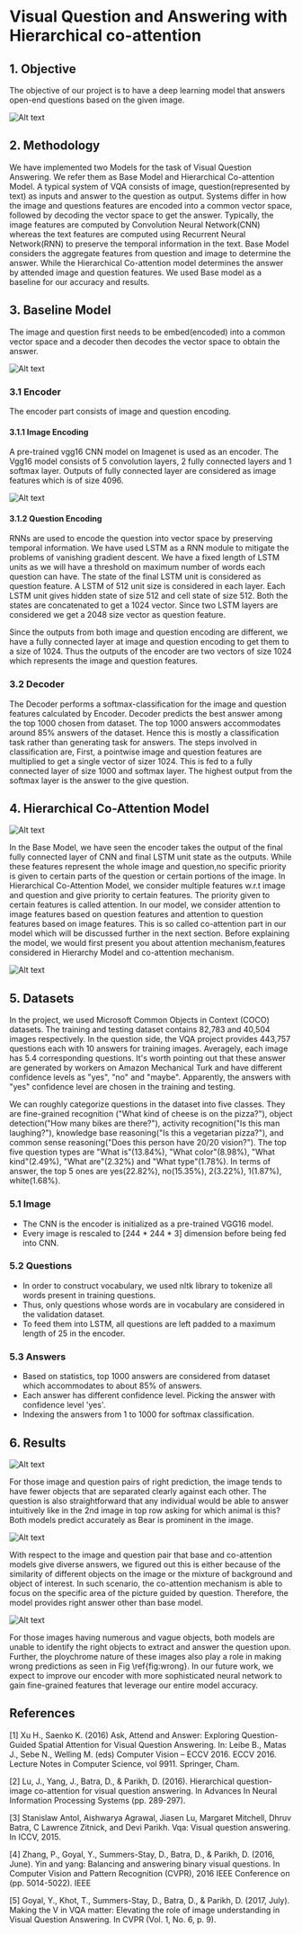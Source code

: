 # Visual Question and Answering with Hierarchical co-attention

## 1. Objective

The objective of our project is to have a deep learning model that answers open-end questions based on the given image.

![Alt text](./statics/vqa.png?raw=true "VQA")

## 2. Methodology

We have implemented two Models for the task of Visual Question Answering. We refer them as Base Model and Hierarchical Co-attention Model. A typical system of VQA consists of image, question(represented by text) as inputs and answer to the question as output. Systems differ in how the image and questions features are encoded into a common vector space, followed by decoding the vector space to get the answer. Typically, the image features are computed by Convolution Neural Network(CNN) whereas the text features are computed using Recurrent Neural Network(RNN) to preserve the temporal information in the text. Base Model considers the aggregate features from question and image to determine the answer. While the Hierarchical Co-attention model determines the answer by attended image and question features. We used Base model as a baseline for our accuracy and results.

## 3. Baseline Model

The image and question first needs to be embed(encoded) into a common vector space and a decoder then decodes the vector space to obtain the answer.

![Alt text](./statics/base.png?raw=true "Base Model")

### 3.1 Encoder

The encoder part consists of image and question encoding.

#### 3.1.1 Image Encoding

A pre-trained vgg16 CNN model on Imagenet is used as an encoder. The Vgg16 model consists of 5 convolution layers, 2 fully connected layers and 1 softmax layer. Outputs of fully connected layer are considered as image features which is of size 4096.

![Alt text](./statics/vgg.png?raw=true "VGG16 Model")

#### 3.1.2 Question Encoding

RNNs are used to encode the question into vector space by preserving temporal information. We have used LSTM as a RNN module to mitigate the problems of vanishing gradient descent. We have a fixed length of LSTM units as we will have a threshold on maximum number of words each question can have. The state of the final LSTM unit is considered as question feature. A LSTM of 512 unit size is considered in each layer. Each LSTM unit gives hidden state of size 512 and cell state of size 512. Both the states are concatenated to get a 1024 vector. Since two LSTM layers are considered we get a 2048 size vector as question feature.

Since the outputs from both image and question encoding are different, we have a fully connected layer at image and question encoding to get them to a size of 1024. Thus the outputs of the encoder are two vectors of size 1024 which represents the image and question features.

### 3.2 Decoder

The Decoder performs a softmax-classification for the image and question features calculated by Encoder. Decoder predicts the best answer among the top 1000 chosen from dataset. The top 1000 answers accommodates around 85\% answers of the dataset. Hence this is mostly a classification task rather than generating task for answers. The steps involved in classification are, First, a pointwise image and question features are multiplied to get a single vector of sizer 1024. This is fed to a fully connected layer of size 1000 and softmax layer. The highest output from the softmax layer is the answer to the give question.

## 4. Hierarchical Co-Attention Model

![Alt text](./statics/hierarchy.png?raw=true "Hierarchical Model")

In the Base Model, we have seen the encoder takes the output of the final fully connected layer of CNN and final LSTM unit state as the outputs. While these features represent the whole image and question,no specific priority is given to certain parts of the question or certain portions of the image. In Hierarchical Co-Attention Model, we consider multiple features w.r.t image and question and give priority to certain features. The priority given to certain features is called attention. In our model, we consider attention to image features based on question features and attention to question features based on image features. This is so called co-attention part in our model which will be discussed further in the next section. Before explaining the model, we would first present you about attention mechanism,features considered in Hierarchy Model and co-attention mechanism.

![Alt text](./statics/question.png?raw=true "Question Hierarchy")

## 5. Datasets

In the project, we used Microsoft Common Objects in Context (COCO) datasets. The training and testing dataset contains 82,783 and 40,504 images respectively. In the question side, the VQA project provides 443,757 questions each with 10 answers for training images. Averagely, each image has 5.4 corresponding questions. It's worth pointing out that these answer are generated by workers on Amazon Mechanical Turk and have different confidence levels as "yes", "no" and "maybe". Apparently, the answers with "yes" confidence level are chosen in the training and testing.

We can roughly categorize questions in the dataset into five classes. They are fine-grained recognition ("What kind of cheese is on the pizza?"), object detection("How many bikes are there?"), activity recognition("Is this man laughing?"), knowledge base reasoning("Is this a vegetarian pizza?"), and common sense reasoning("Does this person have 20/20 vision?"). The top five question types are "What is"(13.84\%), "What color"(8.98\%), "What kind"(2.49\%), "What are"(2.32\%) and "What type"(1.78\%). In terms of answer, the top 5 ones are yes(22.82\%), no(15.35\%), 2(3.22\%), 1(1.87\%), white(1.68\%). 

### 5.1 Image
* The CNN is the encoder is initialized as a pre-trained VGG16 model. 
* Every image is rescaled to [244 * 244 * 3] dimension before being fed into CNN.

 
### 5.2 Questions
* In order to construct vocabulary, we used nltk library to tokenize all words present in training questions.
* Thus, only questions whose words are in vocabulary are considered in the validation dataset.
* To feed them into LSTM, all questions are left padded to a maximum length of 25 in the encoder.

### 5.3 Answers
* Based on statistics, top 1000 answers are considered from dataset which accommodates to about 85\% of answers.
* Each answer has different confidence level. Picking the answer with confidence level 'yes'.
* Indexing the answers from 1 to 1000 for softmax classification.

## 6. Results

![Alt text](./statics/right.png?raw=true "Question Hierarchy")

For those image and question pairs of right prediction, the image tends to have fewer objects that are separated clearly against each other. The question is also straightforward that any individual would be able to answer intuitively like in the 2nd image in top row asking for which animal is this? Both models predict accurately as Bear is prominent in the image. 

![Alt text](./statics/close.png?raw=true "Question Hierarchy")

With respect to the image and question pair that base and co-attention models give diverse answers, we figured out this is either because of the similarity of different objects on the image or the mixture of background and object of interest. In such scenario, the co-attention mechanism is able to focus on the specific area of the picture guided by question. Therefore, the model provides right answer other than base model.

![Alt text](./statics/wrong.png?raw=true "Question Hierarchy")

For those images having numerous and vague objects, both models are unable to identify the right objects to extract and answer the question upon. Further, the ploychrome nature of these images also play a role in making wrong predictions as seen in Fig \ref{fig:wrong}. In our future work, we expect to improve our encoder with more sophisticated neural network to gain fine-grained features that leverage our entire model accuracy.

## References

[1] Xu H., Saenko K. (2016) Ask, Attend and Answer: Exploring Question-Guided Spatial Attention for Visual Question Answering. In: Leibe B., Matas J., Sebe N., Welling M. (eds) Computer Vision – ECCV 2016. ECCV 2016. Lecture Notes in Computer Science, vol 9911. Springer, Cham.

[2] Lu, J., Yang, J., Batra, D., \& Parikh, D. (2016). Hierarchical question-image co-attention for visual question answering. In Advances In Neural Information Processing Systems (pp. 289-297).

[3] Stanislaw Antol, Aishwarya Agrawal, Jiasen Lu, Margaret Mitchell, Dhruv Batra, C Lawrence Zitnick, and Devi Parikh. Vqa: Visual question answering. In ICCV, 2015.

[4] Zhang, P., Goyal, Y., Summers-Stay, D., Batra, D., \& Parikh, D. (2016, June). Yin and yang: Balancing and answering binary visual questions. In Computer Vision and Pattern Recognition (CVPR), 2016 IEEE Conference on (pp. 5014-5022). IEEE

[5] Goyal, Y., Khot, T., Summers-Stay, D., Batra, D., \& Parikh, D. (2017, July). Making the V in VQA matter: Elevating the role of image understanding in Visual Question Answering. In CVPR (Vol. 1, No. 6, p. 9).

